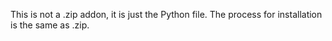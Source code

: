 This is not a .zip addon, it is just the Python file.
The process for installation is the same as .zip.
